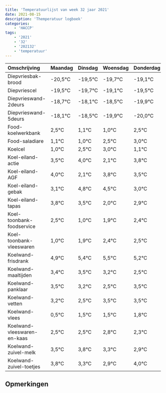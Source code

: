 ```yaml
---
title: 'Temperatuurlijst van week 32 jaar 2021'
date: 2021-08-15
description: 'Themperatuur logboek'
categories:
    - 'HACCP'
tags:
    - '2021'
    - '32'
    - '202132'
    - 'temperatuur'
---
```

|Omschrijving|Maandag|Dinsdag|Woensdag|Donderdag|Vrijdag|Zaterdag|Zondag|
|:---|:---|:---|:---|:---|:---|:---|:---|
|Diepvriesbak-brood|-20,5°C|-19,5°C|-19,7°C|-19,1°C|-19,5°C|-20,9°C|-21,0°C|
|Diepvriescel|-19,5°C|-19,7°C|-19,1°C|-19,5°C|-20,9°C|-21,0°C|-19,5°C|
|Diepvrieswand-2deurs|-18,7°C|-18,1°C|-18,5°C|-19,9°C|-20,0°C|-18,5°C|-18,0°C|
|Diepvrieswand-5deurs|-18,1°C|-18,5°C|-19,9°C|-20,0°C|-18,5°C|-18,0°C|-19,9°C|
|Food-koelwerkbank|2,5°C|1,1°C|1,0°C|2,5°C|3,0°C|1,1°C|2,8°C|
|Food-saladiare|1,1°C|1,0°C|2,5°C|3,0°C|1,1°C|2,8°C|2,5°C|
|Koelcel|1,0°C|2,5°C|3,0°C|1,1°C|2,8°C|2,5°C|1,0°C|
|Koel-eiland-actie|3,5°C|4,0°C|2,1°C|3,8°C|3,5°C|2,0°C|2,9°C|
|Koel-eiland-AGF|4,0°C|2,1°C|3,8°C|3,5°C|2,0°C|2,9°C|3,4°C|
|Koel-eiland-gebak|3,1°C|4,8°C|4,5°C|3,0°C|3,9°C|4,4°C|4,5°C|
|Koel-eiland-tapas|3,8°C|3,5°C|2,0°C|2,9°C|3,4°C|3,5°C|3,2°C|
|Koel-toonbank-foodservice|2,5°C|1,0°C|1,9°C|2,4°C|2,5°C|2,2°C|1,5°C|
|Koel-toonbank-vleeswaren|1,0°C|1,9°C|2,4°C|2,5°C|2,2°C|1,5°C|2,5°C|
|Koelwand-frisdrank|4,9°C|5,4°C|5,5°C|5,2°C|4,5°C|5,5°C|5,5°C|
|Koelwand-maaltijden|3,4°C|3,5°C|3,2°C|2,5°C|3,5°C|3,5°C|3,8°C|
|Koelwand-panklaar|3,5°C|3,2°C|2,5°C|3,5°C|3,5°C|3,8°C|3,3°C|
|Koelwand-vetten|3,2°C|2,5°C|3,5°C|3,5°C|3,8°C|3,3°C|2,9°C|
|Koelwand-vlees|0,5°C|1,5°C|1,5°C|1,8°C|1,3°C|0,9°C|2,0°C|
|Koelwand-vleeswaren-en-kaas|2,5°C|2,5°C|2,8°C|2,3°C|1,9°C|3,0°C|1,8°C|
|Koelwand-zuivel-melk|3,5°C|3,8°C|3,3°C|2,9°C|4,0°C|2,8°C|3,5°C|
|Koelwand-zuivel-toetjes|3,8°C|3,3°C|2,9°C|4,0°C|2,8°C|3,5°C|4,0°C|

## Opmerkingen


